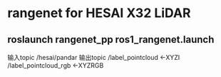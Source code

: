 # rangenet for HESAI X32 LiDAR
## roslaunch rangenet_pp ros1_rangenet.launch
输入topic /hesai/pandar
输出topic /label_pointcloud     <-XYZI
/label_pointcloud_rgb <-XYZRGB
